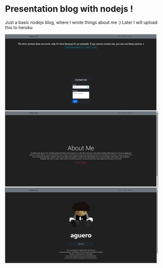 # Presentation blog with nodejs !
Just a basic nodejs blog, where I wrote things about me :)
Later I will upload this to heroku

![1](preview/1.png)
![2](preview/2.png)
![3](preview/3.png)
